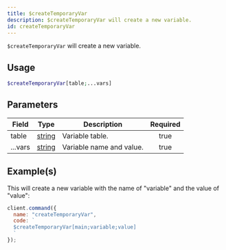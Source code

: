 ```yaml
---
title: $createTemporaryVar
description: $createTemporaryVar will create a new variable.
id: createTemporaryVar
---
```


`$createTemporaryVar` will create a new variable.

## Usage

```php
$createTemporaryVar[table;...vars]
```

## Parameters

| Field   | Type                                                                                              | Description              | Required |
| ------- | ------------------------------------------------------------------------------------------------- | ------------------------ | :------: |
| table   | [string](https://developer.mozilla.org/en-US/docs/Web/JavaScript/Reference/Global_Objects/String) | Variable table.          |   true   |
| ...vars | [string](https://developer.mozilla.org/en-US/docs/Web/JavaScript/Reference/Global_Objects/String) | Variable name and value. |   true   |

## Example(s)

This will create a new variable with the name of "variable" and the value of "value":

```javascript
client.command({
  name: "createTemporaryVar",
  code: `
  $createTemporaryVar[main;variable;value]
  `
});
```
